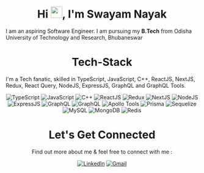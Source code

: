 <h1 align="center">Hi <img src="https://raw.githubusercontent.com/aemmadi/aemmadi/master/wave.gif" width="30px">, I'm Swayam Nayak</h1>
I am an aspiring Software Engineer. I am pursuing my <b>B.Tech</b> from Odisha University of Technology and Research, Bhubaneswar

<h1 align="center">Tech-Stack</h1>

I'm a Tech fanatic, skilled in TypeScript, JavaScript, C++, ReactJS, NextJS, Redux, React Query, NodeJS, ExpressJS, GraphQL and GraphQL Tools. 

<p align="center"> 
 <img alt="TypeScript" src="https://img.shields.io/badge/typescript-%23007ACC.svg?style=for-the-badge&logo=typescript&logoColor=white" />
 <img alt="JavaScript" src="https://img.shields.io/badge/javascript-%23323330.svg?&style=for-the-badge&logo=javascript&logoColor=%23F7DF1E" />
 <img alt="C++" src="https://img.shields.io/badge/c++-%2300599C.svg?&style=for-the-badge&logo=c%2B%2B&ogoColor=white" />
 <img alt="ReactJS" src="https://img.shields.io/badge/react-%2320232a.svg?style=for-the-badge&logo=react&logoColor=%2361DAFB" />
 <img alt="Redux" src="https://img.shields.io/badge/redux-%23593d88.svg?style=for-the-badge&logo=redux&logoColor=white" />
  <img alt="NextJS" src="https://img.shields.io/badge/Next-black?style=for-the-badge&logo=next.js&logoColor=white" />
 <img alt="NodeJS" src="https://img.shields.io/badge/node.js-6DA55F?style=for-the-badge&logo=node.js&logoColor=white" />
 <img alt="ExpressJS" src="https://img.shields.io/badge/express.js-%23404d59.svg?style=for-the-badge&logo=express&logoColor=%2361DAFB" />
 <img alt="GraphQL" src="https://img.shields.io/badge/-bootstrap-5448C8?style=for-the-badge&logo=bootstrap&logoColor=white" />
 <img alt="GraphQL" src="https://img.shields.io/badge/-GraphQL-E10098?style=for-the-badge&logo=graphql&logoColor=white" />
 <img alt="Apollo Tools" src="https://img.shields.io/badge/-ApolloGraphQL-311C87?style=for-the-badge&logo=apollo-graphql" />
 <img alt="Prisma" src="https://img.shields.io/badge/Prisma-3982CE?style=for-the-badge&logo=Prisma&logoColor=white" />
 <img alt="Sequelize" src="https://img.shields.io/badge/Sequelize-52B0E7?style=for-the-badge&logo=Sequelize&logoColor=white" />
 <img alt="MySQL" src="https://img.shields.io/badge/mysql-%2300f.svg?style=for-the-badge&logo=mysql&logoColor=white" />
 <img alt="MongoDB" src="https://img.shields.io/badge/MongoDB-%234ea94b.svg?style=for-the-badge&logo=mongodb&logoColor=white" />
 <img alt="Redis" src="https://img.shields.io/badge/redis-%23DD0031.svg?style=for-the-badge&logo=redis&logoColor=white" />
</p>

<h1 align="center">Let's Get Connected</h1>
<p align="center"> Find out more about me & feel free to connect with me :</p>

<div align="center">

<a  href="https://www.linkedin.com/in/swayam-nayak-15a551198/" target="_blank"><img alt="LinkedIn" src="https://img.shields.io/badge/linkedin%20-%230077B5.svg?&style=for-the-badge&logo=linkedin&logoColor=white" /></a>
<a href="mailto:swayam14feb@gmail.com"><img  alt="Gmail" src="https://img.shields.io/badge/Gmail-D14836?style=for-the-badge&logo=gmail&logoColor=white" />

 <br>

</div>
